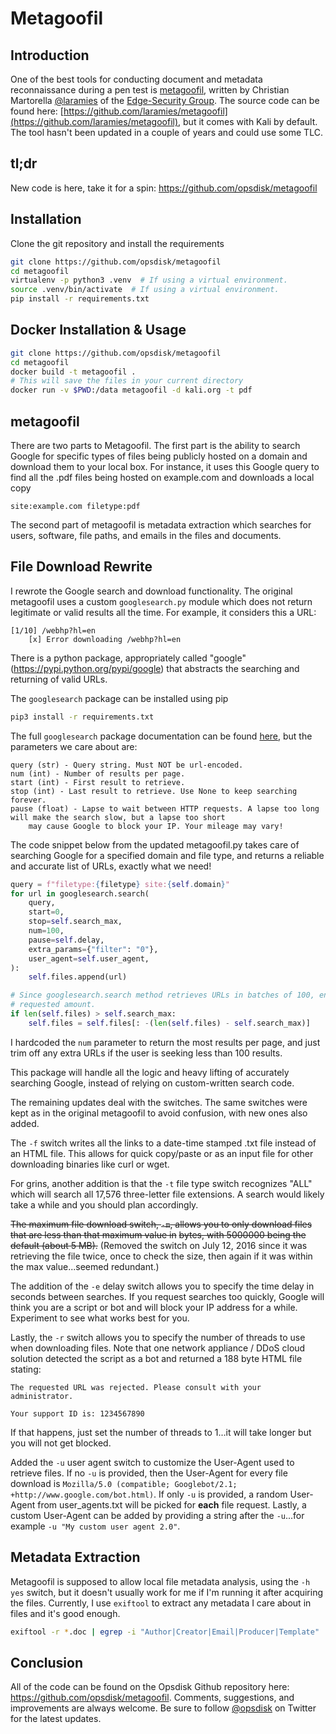 # Metagoofil

## Introduction

One of the best tools for conducting document and metadata reconnaissance during a pen test is
[metagoofil](http://www.edge-security.com/metagoofil.php), written by Christian Martorella
[@laramies](http://twitter.com/laramies) of the [Edge-Security Group](http://www.edge-security.com/).  The source code
can be found here: [https://github.com/laramies/metagoofil](https://github.com/laramies/metagoofil), but it comes with
Kali by default.  The tool hasn't been updated in a couple of years and could use some TLC.

## tl;dr

New code is here, take it for a spin: <https://github.com/opsdisk/metagoofil>

## Installation

Clone the git repository and install the requirements

```bash
git clone https://github.com/opsdisk/metagoofil
cd metagoofil
virtualenv -p python3 .venv  # If using a virtual environment.
source .venv/bin/activate  # If using a virtual environment.
pip install -r requirements.txt
```
## Docker Installation & Usage
```bash
git clone https://github.com/opsdisk/metagoofil
cd metagoofil
docker build -t metagoofil .
# This will save the files in your current directory
docker run -v $PWD:/data metagoofil -d kali.org -t pdf
```
## metagoofil

There are two parts to Metagoofil.  The first part is the ability to search Google for specific types of files being
publicly hosted on a domain and download them to your local box.  For instance, it uses this Google query to find all
the .pdf files being hosted on example.com and downloads a local copy

```none
site:example.com filetype:pdf
```

The second part of metagoofil is metadata extraction which searches for users, software, file paths, and emails in the
files and documents.

## File Download Rewrite

I rewrote the Google search and download functionality.  The original metagoofil uses a custom `googlesearch.py` module
which does not return legitimate or valid results all the time.  For example, it considers this a URL:

```none
[1/10] /webhp?hl=en
    [x] Error downloading /webhp?hl=en
```

There is a python package, appropriately called "google" (<https://pypi.python.org/pypi/google>) that abstracts the
searching and returning of valid URLs.  

The `googlesearch` package can be installed using pip

```bash
pip3 install -r requirements.txt
```

The full `googlesearch` package documentation can be found [here](http://pythonhosted.org/google/), but the parameters
we care about are:

```none
query (str) - Query string. Must NOT be url-encoded.
num (int) - Number of results per page.
start (int) - First result to retrieve.
stop (int) - Last result to retrieve. Use None to keep searching forever.
pause (float) - Lapse to wait between HTTP requests. A lapse too long will make the search slow, but a lapse too short
    may cause Google to block your IP. Your mileage may vary!
```

The code snippet below from the updated metagoofil.py takes care of searching Google for a specified domain and file
type, and returns a reliable and accurate list of URLs, exactly what we need!

```python
query = f"filetype:{filetype} site:{self.domain}"
for url in googlesearch.search(
    query,
    start=0,
    stop=self.search_max,
    num=100,
    pause=self.delay,
    extra_params={"filter": "0"},
    user_agent=self.user_agent,
):
    self.files.append(url)

# Since googlesearch.search method retrieves URLs in batches of 100, ensure the file list only contains the
# requested amount.
if len(self.files) > self.search_max:
    self.files = self.files[: -(len(self.files) - self.search_max)]
```

I hardcoded the `num` parameter to return the most results per page, and just trim off any extra URLs if the user is
seeking less than 100 results.

This package will handle all the logic and heavy lifting of accurately searching Google, instead of relying on
custom-written search code.

The remaining updates deal with the switches.  The same switches were kept as in the original metagoofil to avoid
confusion, with new ones also added.  

The `-f` switch writes all the links to a date-time stamped .txt file instead of an HTML file.  This allows for quick
copy/paste or as an input file for other downloading binaries like curl or wget.

For grins, another addition is that the `-t` file type switch recognizes "ALL" which will search all 17,576 three-letter
file extensions.  A search would likely take a while and you should plan accordingly.

~~The maximum file download switch, `-m`, allows you to only download files that are less than that maximum value in~~
~~bytes, with 5000000 being the default (about 5 MB).~~ (Removed the switch on July 12, 2016 since it was retrieving the
file twice, once to check the size, then again if it was within the max value...seemed redundant.)

The addition of the `-e` delay switch allows you to specify the time delay in seconds between searches.  If you request
searches too quickly, Google will think you are a script or bot and will block your IP address for a while.  Experiment
to see what works best for you.

Lastly, the `-r` switch allows you to specify the number of threads to use when downloading files.  Note that one
network appliance / DDoS cloud solution detected the script as a bot and returned a 188 byte HTML file stating:

```none
The requested URL was rejected. Please consult with your administrator.

Your support ID is: 1234567890
```

If that happens, just set the number of threads to 1...it will take longer but you will not get blocked.

Added the `-u` user agent switch to customize the User-Agent used to retrieve files.  If no `-u` is provided, then the
User-Agent for every file download is `Mozilla/5.0 (compatible; Googlebot/2.1; +http://www.google.com/bot.html)`.  If
only `-u` is provided, a random User-Agent from user_agents.txt will be picked for **each** file request.  Lastly, a
custom User-Agent can be added by providing a string after the `-u`...for example `-u "My custom user agent 2.0"`.

## Metadata Extraction

Metagoofil is supposed to allow local file metadata analysis, using the `-h yes` switch, but it doesn't usually work for
me if I'm running it after acquiring the files. Currently, I use `exiftool` to extract any metadata I care about in
files and it's good enough.

```bash
exiftool -r *.doc | egrep -i "Author|Creator|Email|Producer|Template" | sort -u
```

## Conclusion

All of the code can be found on the Opsdisk Github repository here: <https://github.com/opsdisk/metagoofil>.  Comments,
suggestions, and improvements are always welcome.  Be sure to follow [@opsdisk](https://twitter.com/opsdisk) on Twitter
for the latest updates.
